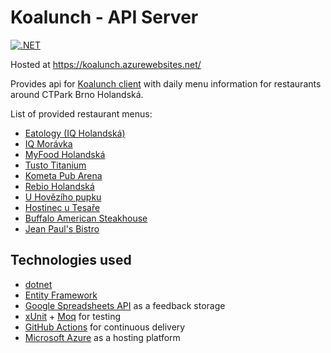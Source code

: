 # Koalunch - API Server

[![.NET](https://github.com/Narvio/koalunch-api/actions/workflows/dotnet.yml/badge.svg)](https://github.com/Narvio/koalunch-api/actions/workflows/dotnet.yml)

Hosted at https://koalunch.azurewebsites.net/

Provides api for [Koalunch client](https://github.com/Narvio/koalunch) with daily menu information for restaurants around CTPark Brno Holandská.

List of provided restaurant menus:

- [Eatology (IQ Holandská)](http://iqrestaurant.cz/brno/menu.html)
- [IQ Morávka](http://www.iqrestaurant.cz/moravka.html?iframe=true)
- [MyFood Holandská](https://www.sklizeno.cz/o-nas/brno-holandska/)
- [Tusto Titanium](http://titanium.tusto.cz/tydenni-menu/)
- [Kometa Pub Arena](https://www.kometapub.cz/arena.php)
- [Rebio Holandská](http://www.rebio.cz/Holandska/Nase-nabidka/dW-ei.folder.aspx)
- [U Hovězího pupku](http://www.uhovezihopupku.cz/menu/)
- [Hostinec u Tesaře](http://www.utesare.cz/poledni-nabidka/)
- [Buffalo American Steakhouse](http://www.restauracebuffalo.cz/)
- [Jean Paul's Bistro](https://www.jpbistro.cz/menu-holandska/index.php)

## Technologies used

- [dotnet](https://dotnet.microsoft.com/)
- [Entity Framework](https://docs.microsoft.com/en-us/ef/)
- [Google Spreadsheets API](https://developers.google.com/sheets/api/quickstart/dotnet) as a feedback storage
- [xUnit](https://docs.microsoft.com/en-us/dotnet/core/testing/unit-testing-with-dotnet-test) + [Moq](https://www.nuget.org/packages/Moq/) for testing
- [GitHub Actions](https://github.com/features/actions) for continuous delivery
- [Microsoft Azure](https://azure.microsoft.com/) as a hosting platform

